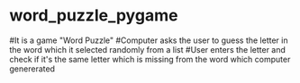 # word_puzzle_pygame
#It is a game "Word Puzzle"  #Computer asks the user to guess the letter in the  word which it selected randomly from a list #User enters the letter and check if it's the same letter which is missing from the word which computer genererated
